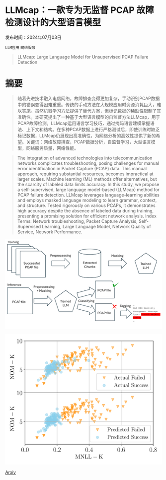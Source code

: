 # LLMcap：一款专为无监督 PCAP 故障检测设计的大型语言模型

发布时间：2024年07月03日

`LLM应用` `网络服务`

> LLMcap: Large Language Model for Unsupervised PCAP Failure Detection

# 摘要

> 随着先进技术融入电信网络，故障排查变得更加复杂，手动识别PCAP数据中的错误变得困难重重。传统的手动方法在大规模应用时资源消耗巨大，难以实施。虽然机器学习方法提供了替代方案，但标记数据的稀缺性限制了其准确性。本研究提出了一种基于大型语言模型的自监督方法LLMcap，用于PCAP故障检测。LLMcap运用语言学习技巧，通过掩码语言建模掌握语法、上下文和结构。在多种PCAP数据上进行严格测试后，即使训练时缺乏标记数据，LLMcap仍展现出高准确性，为网络分析的高效性提供了新的希望。关键词：网络故障排查，PCAP数据分析，自监督学习，大型语言模型，网络服务质量，网络性能。

> The integration of advanced technologies into telecommunication networks complicates troubleshooting, posing challenges for manual error identification in Packet Capture (PCAP) data. This manual approach, requiring substantial resources, becomes impractical at larger scales. Machine learning (ML) methods offer alternatives, but the scarcity of labeled data limits accuracy. In this study, we propose a self-supervised, large language model-based (LLMcap) method for PCAP failure detection. LLMcap leverages language-learning abilities and employs masked language modeling to learn grammar, context, and structure. Tested rigorously on various PCAPs, it demonstrates high accuracy despite the absence of labeled data during training, presenting a promising solution for efficient network analysis. Index Terms: Network troubleshooting, Packet Capture Analysis, Self-Supervised Learning, Large Language Model, Network Quality of Service, Network Performance.

![LLMcap：一款专为无监督 PCAP 故障检测设计的大型语言模型](../../../paper_images/2407.06085/x1.png)

![LLMcap：一款专为无监督 PCAP 故障检测设计的大型语言模型](../../../paper_images/2407.06085/x2.png)

[Arxiv](https://arxiv.org/abs/2407.06085)